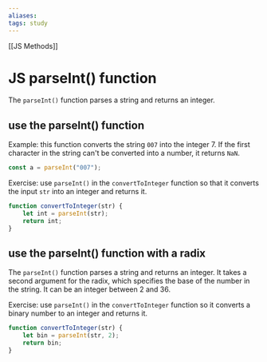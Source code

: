 ```yaml
---
aliases:
tags: study
---
```

[[JS Methods]]
# JS parseInt() function
The `parseInt()` function parses a string and returns an integer.

## use the parseInt() function

Example: this function converts the string `007` into the integer 7. If the first character in the string can't be converted into a number, it returns `NaN`.

```js
const a = parseInt("007");
```

Exercise: use `parseInt()` in the `convertToInteger` function so that it converts the input `str` into an integer and returns it.

```js
function convertToInteger(str) {
	let int = parseInt(str);
	return int;
}
```

## use the parseInt() function with a radix
The  `parseInt()` function parses a string and returns an integer. It takes a second argument for the radix, which specifies the base of the number in the string. It can be an integer between 2 and 36.

Exercise: use `parseInt()` in the `convertToInteger` function so it converts a binary number to an integer and returns it.

```js
function convertToInteger(str) {
	let bin = parseInt(str, 2);
	return bin;
}
```